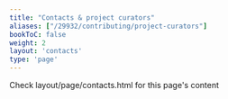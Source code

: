 ```yaml
---
title: "Contacts & project curators"
aliases: ["/29932/contributing/project-curators"]
bookToC: false
weight: 2
layout: 'contacts'
type: 'page'
---
```

Check layout/page/contacts.html for this page's content